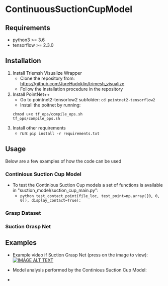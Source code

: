 # ContinuousSuctionCupModel

## Requirements
   - python3 >= 3.6
   - tensorflow >= 2.3.0

## Installation
1. Install Triemsh Visualize Wrapper
   - Clone the repository from: https://github.com/JureHudoklin/trimesh_visualize
   - Follow the Installation procedure in the repository
3. Install PointNet++ 
   - Go to pointnet2-tensorlow2 subfolder: ``` cd pointnet2-tensorflow2 ```
   - Install the poitnet by running:
   ```
   chmod u+x tf_ops/compile_ops.sh
   tf_ops/compile_ops.sh
   ```
5. Install other requirements
   - run: ```pip install -r requirements.txt```

## Usage
Below are a few examples of how the code can be used

### Continious Suction Cup Model
- To test the Continious Suction Cup models a set of functions is available in "suction_model/suction_cup_main.py":
   -  ```python test_contact_point(file_loc, test_point=np.array([0, 0, 0]), display_contact=True):```

### Grasp Dataset
### Suction Grasp Net

## Examples

- Example video if Suction Grasp Net (press on the image to view):
   [![IMAGE ALT TEXT](http://img.youtube.com/vi/conTv7kHwe8/0.jpg)](http://www.youtube.com/watch?v=conTv7kHwe8 "Suction Grasp Net + Contact Grasp Net - Bin Picking")
   
- Model analysis performed by the Continious Suction Cup Model:
- 
    
